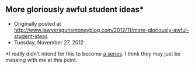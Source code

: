 ## More gloriously awful student ideas*

 * Originally posted at http://www.lawyersgunsmoneyblog.com/2012/11/more-gloriously-awful-student-ideas
 * Tuesday, November 27, 2012

\*I really didn't intend for this to become [a series](http://lawyersgunsmon.wpengine.com/2012/11/gloriously-awful-student-ideas). I think they may just be messing with me at this point.